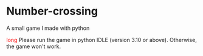# Number-crossing
A small game I made with python

<span style='color: red;'>long</span> Please run the game in python IDLE (version 3.10 or above). Otherwise, the game won't work.
